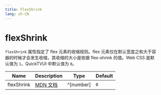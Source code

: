 ```yaml
---
title: FlexShrink
lang: zh-CN
---
```


# flexShrink

`flexShrink` 属性指定了 flex 元素的收缩规则。flex 元素仅在默认宽度之和大于容器的时候才会发生收缩，其收缩的大小是依据 flex-shrink 的值。Web CSS 是默认值为 `1`，QuickTVUI 中默认值为 `0`。

| Name               | Description      | Type                         | Default |
|--------------------|------------------|------------------------------| ------- |
| flexShrink         |[MDN 文档](http://developer.mozilla.org/zh-CN/docs/Web/CSS/flex-shrink) | ^[number]| `0` |
